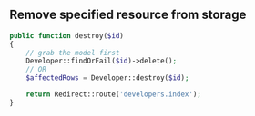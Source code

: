 Remove specified resource from storage
--------------------------------------
```php
public function destroy($id)
{
    // grab the model first
    Developer::findOrFail($id)->delete();
    // OR
    $affectedRows = Developer::destroy($id);

    return Redirect::route('developers.index');
}
```
